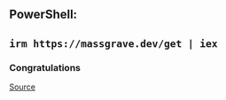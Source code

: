  ## PowerShell:
 ## `irm https://massgrave.dev/get | iex`
 ### Congratulations
 
[Source](https://github.com/massgravel/Microsoft-Activation-Scripts)

